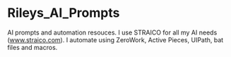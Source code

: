 # Rileys_AI_Prompts
AI prompts and automation resouces.  I use STRAICO for all my AI needs (www.straico.com).  I automate using ZeroWork, Active Pieces, UIPath, bat files and macros.
